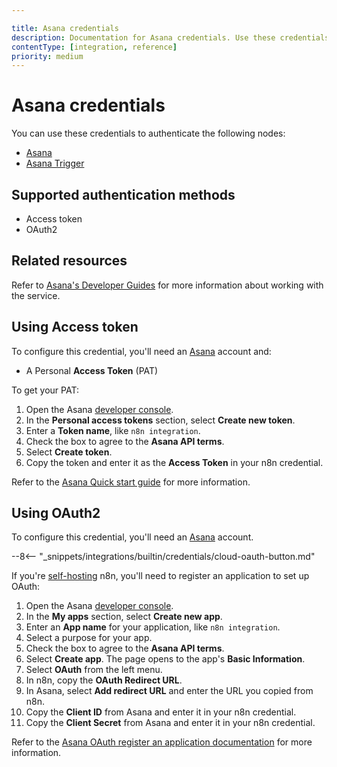 ```yaml
---

title: Asana credentials
description: Documentation for Asana credentials. Use these credentials to authenticate Asana in n8n, a workflow automation platform.
contentType: [integration, reference]
priority: medium
---
```


# Asana credentials

You can use these credentials to authenticate the following nodes:

- [Asana](/integrations/builtin/app-nodes/n8n-nodes-base.asana.md)
- [Asana Trigger](/integrations/builtin/trigger-nodes/n8n-nodes-base.asanatrigger.md)

## Supported authentication methods

- Access token
- OAuth2

## Related resources

Refer to [Asana's Developer Guides](https://developers.asana.com/docs/overview) for more information about working with the service.

## Using Access token

To configure this credential, you'll need an [Asana](https://asana.com/) account and:

- A Personal **Access Token** (PAT)

To get your PAT:

1. Open the Asana [developer console](https://app.asana.com/0/my-apps).
2. In the **Personal access tokens** section, select **Create new token**.
3. Enter a **Token name**, like `n8n integration`.
4. Check the box to agree to the **Asana API terms**.
5. Select **Create token**.
6. Copy the token and enter it as the **Access Token** in your n8n credential.

Refer to the [Asana Quick start guide](https://developers.asana.com/docs/quick-start#setup) for more information.

## Using OAuth2

To configure this credential, you'll need an [Asana](https://asana.com/) account.

--8<-- "_snippets/integrations/builtin/credentials/cloud-oauth-button.md"

If you're [self-hosting](/hosting/index.md) n8n, you'll need to register an application to set up OAuth:

1. Open the Asana [developer console](https://app.asana.com/0/my-apps).
2. In the **My apps** section, select **Create new app**.
3. Enter an **App name** for your application, like `n8n integration`.
4. Select a purpose for your app.
5. Check the box to agree to the **Asana API terms**.
6. Select **Create app**. The page opens to the app's **Basic Information**.
7. Select **OAuth** from the left menu.
8. In n8n, copy the **OAuth Redirect URL**.
9. In Asana, select **Add redirect URL** and enter the URL you copied from n8n.
7. Copy the **Client ID** from Asana and enter it in your n8n credential.
8. Copy the **Client Secret** from Asana and enter it in your n8n credential.

Refer to the [Asana OAuth register an application documentation](https://developers.asana.com/docs/oauth#register-an-application) for more information.
